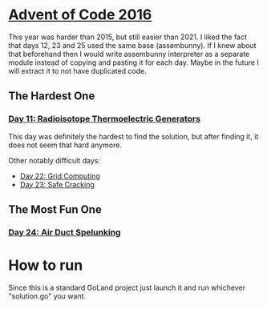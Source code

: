 # [Advent of Code 2016](https://adventofcode.com/2016)

This year was harder than 2015, but still easier than 2021. 
I liked the fact that days 12, 23 and 25 used the same base (assembunny). If I knew about
that beforehand then I would write assembunny interpreter as a separate module instead of
copying and pasting it for each day. Maybe in the future I will extract it to not have 
duplicated code.

## The Hardest One

### [Day 11: Radioisotope Thermoelectric Generators](https://github.com/ceribe/advent-of-code/tree/main/2016/src/11)

This day was definitely the hardest to find the solution, but after finding it, it does not seem that hard anymore.

Other notably difficult days:
- [Day 22: Grid Computing](https://github.com/ceribe/advent-of-code/tree/main/2016/src/22)
- [Day 23: Safe Cracking](https://github.com/ceribe/advent-of-code/tree/main/2016/src/23)

## The Most Fun One

### [Day 24: Air Duct Spelunking](https://github.com/ceribe/advent-of-code/tree/main/2016/src/24)

# How to run

Since this is a standard GoLand project just launch it and run whichever "solution.go" you want.

